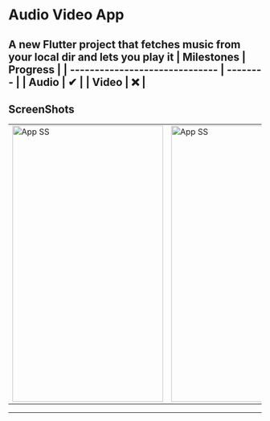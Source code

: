 # Audio Video App

A new Flutter project that fetches music from your local dir and lets you play it
| Milestones                     | Progress |
| ------------------------------ | -------- |
| Audio | ✔        |
| Video                 | ❌        |
---
ScreenShots
---
  <table>
    <tr>
      <td><img src="https://raw.githubusercontent.com/kevkanae/music_app/master/extra/1.png" alt="App SS" width="300" height="550" /></td>
      <td><img src="https://raw.githubusercontent.com/kevkanae/music_app/master/extra/2.png" alt="App SS" width="300" height="550" /></td>
    </tr>
  </table>
  
---